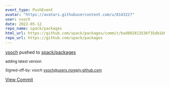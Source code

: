 ```yaml
---
event_type: PushEvent
avatar: "https://avatars.githubusercontent.com/u/814322?"
user: vsoch
date: 2022-05-12
repo_name: spack/packages
html_url: https://github.com/spack/packages/commit/bad802813536f35db1bbb6986ffa69690a29b750
repo_url: https://github.com/spack/packages
---
```


<a href='https://github.com/vsoch' target='_blank'>vsoch</a> pushed to <a href='https://github.com/spack/packages' target='_blank'>spack/packages</a>

<small>adding latest version

Signed-off-by: vsoch <vsoch@users.noreply.github.com></small>

<a href='https://github.com/spack/packages/commit/bad802813536f35db1bbb6986ffa69690a29b750' target='_blank'>View Commit</a>